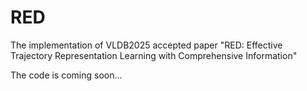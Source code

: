# RED

The implementation of VLDB2025 accepted paper "RED: Effective Trajectory Representation Learning with
Comprehensive Information"

The code is coming soon...
